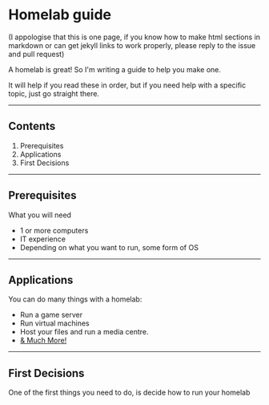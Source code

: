 # Homelab guide

(I appologise that this is one page, if you know how to make html sections in markdown or can get jekyll links to work properly, please reply to the issue and pull request)

A homelab is great! So I'm writing a guide to help you make one.

It will help if you read these in order, but if you need help with a specific topic, just go straight there.

---

## Contents
1. Prerequisites
2. Applications
3. First Decisions
---

## Prerequisites

What you will need
- 1 or more computers
- IT experience
- Depending on what you want to run, some form of OS
---

## Applications
You can do many things with a homelab:
- Run a game server
- Run virtual machines
- Host your files and run a media centre.
- [& Much More!](https://github.com/awesome-selfhosted/awesome-selfhosted)
---

## First Decisions
One of the first things you need to do, is decide how to run your homelab
